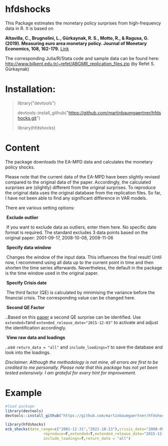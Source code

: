 # hfdshocks
This Package estimates the monetary policy surprises from high-frequency data in R. It is based on

**Altavilla, C., Brugnolini, L., Gürkaynak, R. S., Motto, R., & Ragusa, G. (2019). Measuring euro area monetary policy. Journal of Monetary Economics, 108, 162-179.** [Link](https://www.sciencedirect.com/science/article/pii/S0304393219301497)

The corresponding Julia/R/Stata code and sample data can be found here: <http://www.bilkent.edu.tr/~refet/ABGMR_replication_files.zip> (by Refet S. Gürkaynak)

# Installation:

> library("devtools") 
>
> devtools::install_github("https://github.com/martinbaumgaertner/hfdshocks.git") 
>
> library(hfdshocks)

# Content

The package downloads the EA-MPD data and calculates the monetary policy shocks.

Please note that the current data of the EA-MPD have been slightly revised compared to the original data of the paper. Accordingly, the calculated surprises are (slightly) different from the original surprises. To reproduce the original data uses the original database from the replication files. So far, I have not been able to find any significant difference in VAR models.

There are various setting options:

​	**Exclude outlier**

​	If you want to exclude data as outliers, enter them here. No specific date format is required. The standard excludes 3 data points based on the original paper: 2001-09-17, 2008-10-08, 2008-11-06

​	**Specify data window**

​	Changes the window of the input data. This influences the final result! Until now, I recommend using all data up to the current point in time and then shorten the time series afterwards. Nevertheless, the default in the package is the time window used in the original paper.

​	**Specify Crisis date**

​	The third factor (QE) is calculated by minimising the variance before the financial crisis. The corresponding value can be changed here.

​	**Second QE Factor**

..Based on this [paper](https://www.uni-marburg.de/en/fb02/research-groups/economics/macroeconomics/research/magks-joint-discussion-papers-in-economics/papers/2022-papers/03-2022_baumgaertner.pdf) a second QE surprise can be identified. Use `extended=T`and `extended_release_date="2015-12-03"` to activate and adjust the identification accordingly.

​	**View raw data and loadings**

..use `return_data = "all"` and `include_loadings=T` to save the database and look into the loadings.

*Disclaimer: Although the methodology is not  mine, all errors are first to be credited to me personally. Please note  that this package has not yet been tested extensively. I am grateful for  every hint for improvement.*

# Example

```r
#load package
library(devtools)
devtools::install_github("https://github.com/martinbaumgaertner/hfdshocks.git") 

library(hfdshocks)
ecb_shocks(date_range=c("2001-12-31","2021-10-13"),crisis_date="2008-09-04",path=".",
                 reproduce=F,extended=T,extended_release_date="2015-12-03",
                 include_loadings=T,return_data = "all")
```
